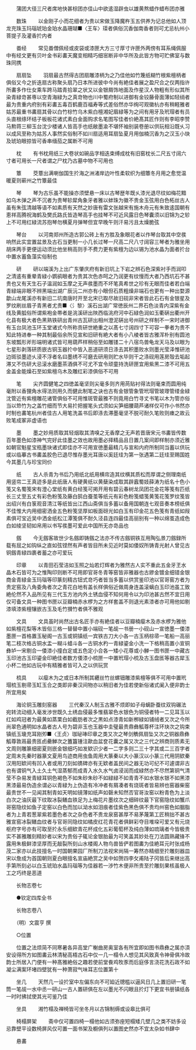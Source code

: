 <!-- { "loadSidebar": true } -->
　　蒲团大径三尺者席地快甚棕团亦佳山中欲逺湿辟虫以雄黄熬蜡作蜡布团亦雅

　　数珠
　　以金刚子小而花细者为贵以宋做玉降魔杵玉五供养为记总他如人顶龙充珠玉玛瑙琥珀金珀水晶珊瑚■〈王车〉璖者俱俗沉香伽南香者则可尤忌杭州小菩提子及灌香扵内者

　　畨经
　　常见畨僧佩经或皮袋或漆匣大方三寸厚寸许匣外两傍有耳系绳佩服中有经文更有贝叶金书彩畵天魔变相精巧细宻断非中华所及此皆方物可贮佛室与数珠同携

　　扇扇坠
　　羽扇最古然得古团扇雕漆柄为之乃佳他如竹篾纸糊竹根紫檀柄者俱俗又今之折迭扇古称聚头扇乃日本所进彼中今尚有絶佳者展之盈尺合之仅两指许所畵多作仕女乘车跨马踏青拾翠之状又以金银屑饰地面及作星汉人物粗有形似其所染青緑竒甚専以空青海緑为之真竒物也川中蜀府制以进御有金铰藤骨面薄如轻绡者最为贵重内府别有彩畵五毒百鹤鹿百福寿等式差俗然亦华绚可观徽杭亦有稍軽雅者姑苏最重书畵扇其骨以白竹棕竹乌木紫白檀湘妃眉緑等为之间有用牙及玳瑁者有员头直根绦环结子板板花诸式素白金面购求名笔图写佳者价絶髙其匠作则有李昭李赞马勲蒋三柳玉台沈少楼诸人皆高手也纸敝墨渝不堪怀袖别装卷册以供玩相沿既乆习以成风至称为姑苏人事然实俗制不如川扇适用耳扇坠夏月用伽楠沉香为之汉玉小玦及琥珀眼掠皆可香串缅茄之属断不可用

　　枕
　　有书枕用纸三大卷状如碗品字相迭束缚成枕有旧窑枕长二尺五寸阔六寸者可用长一尺者谓之尸枕乃古墓中物不可用也

　　簟
　　茭蔁出满喇伽国生扵海之洲渚岸边叶性柔软织为细簟冬月用之愈觉温暖夏则蕲州之竹簟最佳

　　琴
　　琴为古乐虽不能操亦须壁悬一床以古琴歴年既乆漆光退尽纹如梅花黯如乌木弹之声不沉者为贵琴轸犀角象牙者雅以蚌珠为徽不贵金玉弦用白色柘丝古人虽有朱弦清越等语不如素质有天然之妙唐有雷文张越宋有施木舟元有朱致逺国朝有恵祥高腾祝海鹤及樊氏路氏皆造琴高手也挂琴不可近风露日色琴囊须以旧锦为之轸上不可用红緑流苏抱琴勿横夏月弹琴但宜早晚午则汗易污且太燥脆弦

　　琴台
　　以河南郑州所造古郭公砖上有方胜及象眼花者以作琴台取其中空彂响然此实宜置盆景及古石当更制一小几长过琴一尺高二尺八寸阔容三琴者为雅坐用胡床两手更便运动须比他坐稍高则手不费力更有紫檀为边以锡为池水晶为面者扵台中置水蓄鱼藻实俗制也

　　研
　　研以端溪为上出广东肇庆府有新旧坑上下岩之辨石色深紫衬手而润叩之清逺有重晕青緑小鹦鹆眼者为贵其次色赤呵之乃润更有纹慢而大者乃西坑石不甚贵也又有天生石子温润如玉摩之无声彂墨而不坏笔真希世之珍有无眼而佳者若白端青緑端非眼不辨黑端出湖广辰沅二州亦有小眼但石质粗燥非端石也更有一种出婺源歙山龙尾溪亦有新旧二坑南唐时开至北宋已取尽故旧砚非宋者皆此石石有金银星及罗纹刷丝眉子青黑者尤贵■〈氵黎〉溪石出湖广常徳辰州二界石色淡青内深紫有金线及黄胍俗所谓紫袍金帯者是洮溪研出陜西临洮府河中石緑色润如玉衢硏出衢州开化县有极大者色黑熟铁研出青州古瓦研出相州澄泥硏出号州研之样制不一宋时进御有玉台凤池玉环玉堂诸式今所称贡研世絶重之以髙七寸阔四寸下可容一拳者为贵不知此特进奉一种其制最俗余所见宣和旧研有絶大者有小八棱者皆古雅浑朴别有圆池东坡瓢形斧形端明诸式皆可用葫芦样稍俗至如雕镂二十八宿鸟兽龟龙天马及以眼为七星形剥落研质嵌古铜玉器扵中皆入恶道研须日涤去其积墨败水则墨光莹泽惟研池边斑驳墨迹乆浸不浮者名曰墨绣不可磨去研用则贮水毕则干之涤砚用莲房殻去垢起滞又不伤研大忌滚水磨墨茶酒俱不可尤不宜令顽童持洗研匣宜用紫黑二漆不可用五金盖金能燥石至如紫檀乌木及雕红彩漆俱俗不可用

　　笔
　　尖齐圆健笔之四徳盖毫坚则尖毫多则齐用苘贴衬得法则毫束而圆用纯毫附以香狸角水得法则用久而健此制笔之诀也古有金银管象管玳瑁管玻瓈管缕金緑沈管近有紫檀雕花诸管俱俗不可用惟斑管最雅不则竟用白竹寻丈书笔以木为管亦俗当以笻竹为之盖竹细而节大易扵把握笔头式须如尖笋细腰葫芦诸样仅可作小书然亦时制也畵笔杭州者佳古人用笔洗盖书后即涤去滞墨毫坚不脱可耐久笔败则瘗之故云败笔成冢非虚语也

　　墨
　　墨之妙用质取其轻烟取其清嗅之无香摩之无声若晋唐宋元书畵皆传数百年墨色如漆神气完好此佳墨之效也故用墨必择精品且日置几案间即样制亦须近雅如朝官魁星宝瓶墨玦诸式即佳亦不可用宣徳墨最精几与宣和内府所制同当蓄以供玩或以临摹古书畵盖胶色已退尽惟存墨光耳唐以奚廷珪为第一张遇第二廷珪至赐国姓今其墨几与珍宝同价

　　纸
　　古人杀青为书后乃用纸北纸用横帘造其纹横其质松而厚谓之侧理南纸用竖帘二王真迹多是此纸唐人有硬黄纸以黄蘖染成取其辟蠧蜀妓薛涛为纸名十色小笺又名蜀笺宋有澄心堂纸有黄白经笺可掲开用有碧云春树龙凤团花金花等笺有匹纸长三丈至五丈有彩色粉笺及藤白鹄白蚕茧等纸元有彩色粉笺蜡笺黄笺花笺罗纹笺皆出绍兴有白箓观音清江等纸皆出江西山斋俱当多蓄以备用国朝连七观音奏本榜纸俱不佳惟大内用细密洒金五色粉笺坚厚如板面砑光如白玉有印金花五色笺有青纸如叚素俱可宝近吴中洒金纸松江潭笺俱不耐久泾县连四最佳高丽别有一种以绵茧造成色白如绫坚韧如帛用以书写彂墨可爱此中国所无亦竒品也

　　劔
　　今无劔客故世少名劔即铸劔之法亦不传古劔铜铁互用陶弘景刀劔録所载有屈之如钩纵之直如弦铿然有声者皆目所未见近时莫如倭奴所铸青光射人曾见古铜劔青緑四裹者蓄之亦可爱玩

　　印章
　　以青田石莹洁如玉照之灿若灯辉者为雅然古人实不重此五金牙玊水晶木石皆可为之惟陶印则断不可用即官哥冬青等窑皆非雅器也古鏒金镀金细错金银商金青緑金玉玛瑙等印篆刻精古钮式竒巧者皆当多蓄以供赏鉴印池以官哥窑方者为贵定窑及八角委角者次之青花白地有盖长样俱俗近做周身连盖滚螭白玉印池虽工致絶伦然不入品所见有三代玉方池内外土锈血侵不知何用令以为印池甚古然不宜日用仅可备文具一种图书匣以豆瓣楠赤水椤为之方样套盖不则退光素漆者亦可用他如剔漆填漆紫檀镶嵌古玉及毛竹攅竹者俱不雅观

　　文具
　　文具虽时尚然出古名匠手亦有絶佳者以豆瓣楠瘿木及赤水椤为雅他如紫檀花梨等木皆俗三格一替替中置小端砚一笔觇一书册一小砚山一宣徳墨一倭漆墨匣一首格置玉秘阁一古玉或铜镇纸一宾铁古刀大小各一古玉柄棕帚一笔船一高丽笔二枝次格古铜水盂一糊斗蜡斗各一古铜水杓一青緑鎏金小洗一下格稍高置小宣铜彝垆一宋剔合一倭漆小撞白定或五色定小合各一矮小花尊或小觯一图书匣一中藏古玉印池古玉印鎏金印絶佳者数方倭漆小梳匣一中置玳瑁小梳及古玉盘匜等器古犀玉小杯二他如古玩中有精雅者皆可入之以供玩赏

　　梳具
　　以瘿木为之或日本所制其纒丝竹丝螺钿雕漆紫檀等俱不可用中置玳瑁梳玉剔帚玉缸玉合之类即非秦汉间物亦以稍旧者为佳若使新俗诸式阑入便非韵士所宜用矣

　　海论铜玉雕刻窑器
　　三代秦汉人制玉古雅不烦即如子母螭卧蚕纹双钩碾法宛转流动细入毫发渉世既久土绣血侵最多惟翡翠色水银色为铜侵者特一二见耳玉以红如鸡冠者为最黄如蒸栗白如截肪者次之黒如点漆青如新栁緑如铺绒者又次之今所尚翠色通明如水晶者古人号为碧非玉也玉器中圭璧最贵鼎彝觚尊杯注环玦次之钩束镇纸玉璏充耳刚夘■〈王贞〉珈珌琫印章之类又次之琴剑觹佩扇坠又次之铜器鼎彝觚尊敦鬲最贵匜卣罍觯次之簠簋锺注歃血盆奁花囊之属又次之三代之辨商则质素无文周则雕篆细密夏则嵌金银细巧如发欵识少者一二字多则二三十字其或二三百字者定周末先秦时器篆文夏用鸟迹商用虫鱼周用大篆秦以大小篆汉以小篆三代用阴欵秦汉用阳欵间有凹入者或用刀刻如镌碑亦有无欵者盖民间之器无功可纪不可遽谓非古也有谓铜气入土久土气湿蒸郁而成青入水久水气卤浸润而成緑然亦不尽然第铜气清莹不杂易发青緑耳铜色褐色不如朱砂朱砂不如緑緑不如青青不如水银水银不如黑漆黑漆最易伪造余谓必以青緑为上伪造有冷冲者有屑凑者有烧斑者皆易辨也窑器柴窑最贵世不一见闻其制青如天明如镜薄如纸声如磬未知然否官哥汝窑以粉青色为上淡白次之油灰最下纹取冰裂鳝血铁足为上梅花片墨纹次之细碎纹最下官窑隐纹如蟹爪哥窑隐纹如鱼子定窑以白色而加以泑水如泪痕者佳紫色黑色俱不贵均州窑色如胭脂者为上青若葱翠紫若墨色者次之杂色者不贵龙泉窑甚厚不易茅蔑第工匠稍拙不甚古雅宣窑冰裂鳝血纹者与官哥同隐纹如橘皮红花青花者俱鲜彩夺目堆垜可爱又有元烧枢府字号亦有可取至扵永乐细欵青花杯成化五彩葡萄杯及纯白薄如琉璃者今皆极贵实不甚雅雕刻精妙者以宋为贵俗子辄论金银胎最为可笑盖其妙处在刀法圆熟藏锋不露用朱极鲜漆坚厚而无敲裂所刻山水楼阁人物鸟兽皆俨若图畵为佳絶耳元时张成杨茂二家亦以此技擅名一时国朝果园厂所制刀法视宋尚隔一筹然亦精细至扵雕刻器皿宋以詹成为首国朝则夏白眼擅名宣庙絶赏之吴中如贺四李攵甫陆子冈皆后来继出高手第所刻必以白玉琥珀水晶玛瑙等为佳器若一渉竹木便非所贵至扵雕刻果核虽极人工之巧终是恶道

　　长物志卷七

　　●钦定四库全书

　　长物志卷八

　　（明）文震亨 撰

　　○位置

　　位置之法烦简不同寒暑各异高堂广榭曲房奥室各有所宜即如图书鼎彝之属亦湏安设得所方如图畵云林清秘高梧古石中仅一几一榻令人想见其风致真令神骨俱冷故韵士所居入门便有一种髙雅絶俗之趣若使前堂飬鸡牧豕而后庭侈言浇花洗石政不如凝尘满案环堵四壁犹有一种萧寂气味耳志位置第十

　　坐几
　　天然几一设扵室中左偏东向不可廹近牕槛以逼风日几上置旧研一笔筒一笔觇一水中丞一研山一古人置研俱在左以墨光不闪眼且扵灯下更宜书册镇纸各一时时拂拭使其光可鉴乃佳

　　坐具
　　湘竹榻及禅椅皆可坐冬月以古锦制缛或设皋比俱可

　　椅榻屏架
　　斋中仅可置四椅一榻他如古须弥座短榻矮几壁几之类不妨多设忌靠壁平设数椅屏风仅可置一面书架及櫉俱列以置图史然亦不宜太杂如书肆中

　　悬畵
